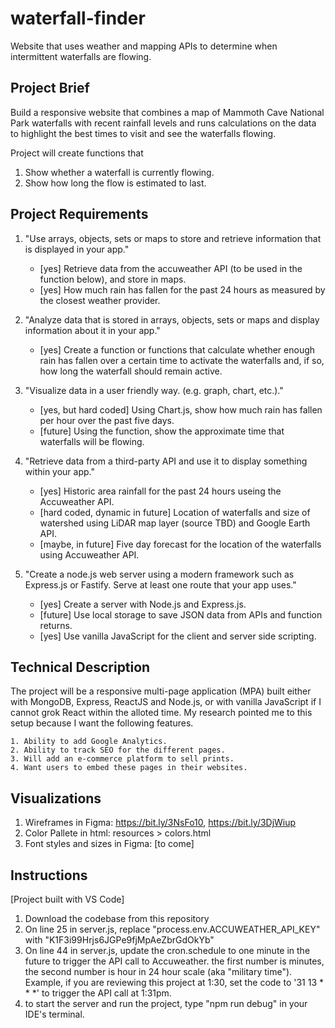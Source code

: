 # waterfall-finder
Website that uses weather and mapping APIs to determine when intermittent waterfalls are flowing. 
## Project Brief
Build a responsive website that combines a map of Mammoth Cave National Park waterfalls with recent rainfall levels and runs calculations on the data  to highlight the best times to visit and see the waterfalls flowing.

Project will create functions that
1. Show whether a waterfall is currently flowing.
2. Show how long the flow is estimated to last.

## Project Requirements
1. "Use arrays, objects, sets or maps to store and retrieve information that is displayed in your app."
    - [yes] Retrieve data from the accuweather  API (to be used in the function below), and store in maps.
    - [yes] How much rain has fallen for the past 24 hours as measured by the closest weather provider.

2. "Analyze data that is stored in arrays, objects, sets or maps and display information about it in your app."

    - [yes] Create a function or functions that calculate whether enough rain has fallen over a certain time to activate the waterfalls and, if so, how long the waterfall should remain active. 

3. "Visualize data in a user friendly way. (e.g. graph, chart, etc.)."

    - [yes, but hard coded] Using Chart.js, show how much rain has fallen per hour over the past five days.
    - [future] Using the function, show the approximate time that waterfalls will be flowing.
  

4. "Retrieve data from a third-party API and use it to display something within your app."
    - [yes] Historic area rainfall for the past 24 hours useing the Accuweather API.
    - [hard coded, dynamic in future] Location of waterfalls and size of watershed using LiDAR map layer (source TBD) and Google Earth API. 
    - [maybe, in future] Five day forecast for the location of the waterfalls using Accuweather API.

5. "Create a node.js web server using a modern framework such as Express.js or Fastify.  Serve at least one route that your app uses."

    - [yes] Create a server with Node.js and Express.js.
    - [future] Use local storage to save JSON data from APIs and function returns.
    - [yes] Use vanilla JavaScript for the client and server side scripting.


## Technical Description
The project will be a responsive multi-page application (MPA) built either with MongoDB, Express, ReactJS and Node.js, or with vanilla JavaScript if I cannot grok React within the alloted time. My research pointed me to this setup because I want the following features.

    1. Ability to add Google Analytics.
    2. Ability to track SEO for the different pages.
    3. Will add an e-commerce platform to sell prints.
    4. Want users to embed these pages in their websites.

## Visualizations
1. Wireframes in Figma: https://bit.ly/3NsFo10, https://bit.ly/3DjWiup
2. Color Pallete in html: resources > colors.html
3. Font styles and sizes in Figma: [to come]


## Instructions 
[Project built with VS Code]
1. Download the codebase from this repository
2. On line 25 in server.js, replace "process.env.ACCUWEATHER_API_KEY" with "K1F3i99Hrjs6JGPe9fjMpAeZbrGdOkYb"
3. On line 44 in server.js, update the cron.schedule to one minute in the future to trigger the API call to Accuweather. the first number is minutes, the second number is hour in 24 hour scale (aka "military time"). Example, if you are reviewing this project at 1:30, set the code to '31 13 * * *' to trigger the API call at 1:31pm.
4. to start the server and run the project, type "npm run debug" in your IDE's terminal. 